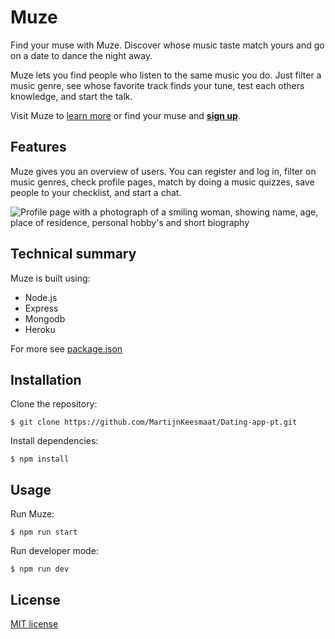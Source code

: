 # Muze
Find your muse with Muze. Discover whose music taste match yours and go on a date to dance the night away.

Muze lets you find people who listen to the same music you do. Just filter a music genre, see whose favorite track finds your tune, test each others knowledge, and start the talk. 

Visit Muze to [learn more](https://calm-wave-52017.herokuapp.com) or find your muse and [**sign up**](https://calm-wave-52017.herokuapp.com/register).

## Features

Muze gives you an overview of users. You can register and log in, filter on music genres, check profile pages, match by doing a music quizzes, save people to your checklist, and start a chat. 

![Profile page with a photograph of a smiling woman, showing name, age, place of residence, personal hobby's and short biography](https://github.com/Kalemis/Assignments/blob/master/artboards/Profile%20%E2%80%93%20with%20talking%20history.jpg?raw=true)

## Technical summary
Muze is built using:
- Node.js
- Express
- Mongodb
- Heroku

For more see [package.json](https://github.com/MartijnKeesmaat/Dating-app-pt/blob/master/package.json)

## Installation 
Clone the repository:
```
$ git clone https://github.com/MartijnKeesmaat/Dating-app-pt.git
```

Install dependencies:
```
$ npm install
```

## Usage
Run Muze:
```
$ npm run start
```

Run developer mode:
```
$ npm run dev
```

## License
[MIT license](https://github.com/MartijnKeesmaat/Dating-app-pt/blob/master/LICENSE)
